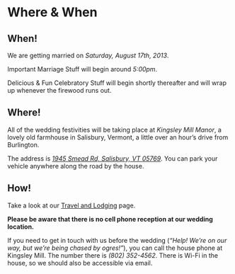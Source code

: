 # Where & When

## When!

We are getting married on *Saturday, August 17th, 2013*.

Important Marriage Stuff will begin around *5:00pm*.

Delicious & Fun Celebratory Stuff will begin shortly thereafter and will wrap up whenever the firewood runs out.

<div class="end_of_block"></div>

## Where!

All of the wedding festivities will be taking place at *Kingsley Mill Manor*, a lovely old farmhouse in Salisbury, Vermont, a little over an hour’s drive from Burlington. 

The address is [*1945 Smead Rd, Salisbury, VT 05769*](http://goo.gl/maps/3tt60). You can park your vehicle anywhere along the road by the house.

<div class="end_of_block"></div>

## How!

Take a look at our [Travel and Lodging](/lodging) page.

**Please be aware that there is no cell phone reception at our wedding location.** 

If you need to get in touch with us before the wedding (*“Help! We’re on our way, but we’re being chased by ogres!”*), you can call the house phone at Kingsley Mill. The number there is *(802) 352-4562*. There is Wi-Fi in the house, so we should also be accessible via email.
